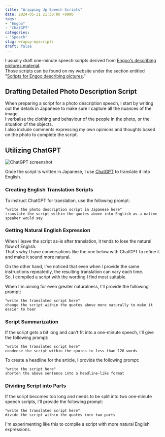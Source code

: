 ```yaml
---
title: "Wrapping Up Speech Scripts"
date: 2024-05-11 21:30:00 +0900
tags:
- "Engoo"
- "ChatGPT"
categories:
- "Speech"
slug: wrapup-myscripts
draft: false
---
```


I usually draft one-minute speech scripts derived from [Engoo's describing pictures material](https://engoo.com/app/materials/describing-pictures/P_HriMOnEeifo0O-yMP42w).  
Those scripts can be found on my website under the section entitled "[Scripts for Engoo describing pictures](/docsy/docs/engoo_photos/)."

## Drafting Detailed Photo Description Script


When preparing a script for a photo description speech, I start by writing out the details in Japanese to make sure I capture all the nuances of the image.  
I verbalise the clothing and behaviour of the people in the photo, or the situation of the objects.  
I also include comments expressing my own opinions and thoughts based on the photo to complete the script.  

## Utilizing ChatGPT

![ChatGPT screenshot](/docsy/imgs/2024-05-11-chatgpt-screenshot.png)

Once the script is written in Japanese, I use [ChatGPT](https://chat.openai.com/) to translate it into English.

### Creating English Translation Scripts

To instruct ChatGPT for translation, use the following prompt:

```
”write the photo description script in Japanese here"
translate the script within the quotes above into English as a native speaker would say
```

### Getting Natural English Expression

When I leave the script as-is after translation, it tends to lose the natural flow of English.   
That's why I have conversations like the one below with ChatGPT to refine it and make it sound more natural. 

On the other hand, I've noticed that even when I provide the same instructions repeatedly, the resulting translation can vary each time.   
So, I compiled a script with the wording I find most suitable. 

When I'm aiming for even greater naturalness, I'll provide the following prompt:

```
"write the translated script here"
change the script within the quotes above more naturally to make it easier to hear
```

### Script Summarization

If the script gets a bit long and can't fit into a one-minute speech, I'll give the following prompt:

```
"write the translated script here"
condense the script within the quotes to less than 120 words
```

To create a headline for the article, I provide the following prompt:

```
"write the script here"
shorten the above sentence into a headline-like format
```

### Dividing Script into Parts

If the script becomes too long and needs to be split into two one-minute speech scripts, I'll provide the following prompt: 

```
"write the translated script here"
divide the script within the quotes into two parts
```

I'm experimenting like this to compile a script with more natural English expressions.

